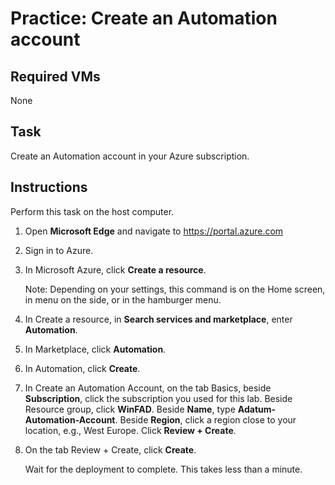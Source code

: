 # Practice: Create an Automation account

## Required VMs

None

## Task

Create an Automation account in your Azure subscription.

## Instructions

Perform this task on the host computer.

1. Open **Microsoft Edge** and navigate to <https://portal.azure.com>
1. Sign in to Azure.
1. In Microsoft Azure, click **Create a resource**.

    Note: Depending on your settings, this command is on the Home screen, in menu on the side, or in the hamburger menu.

1. In Create a resource, in **Search services and marketplace**, enter **Automation**.
1. In Marketplace, click **Automation**.
1. In Automation, click **Create**.
1. In Create an Automation Account, on the tab Basics, beside **Subscription**, click the subscription you used for this lab. Beside Resource group, click **WinFAD**. Beside **Name**, type **Adatum-Automation-Account**. Beside **Region**, click a region close to your location, e.g., West Europe. Click **Review + Create**.
1. On the tab Review + Create, click **Create**.

    Wait for the deployment to complete. This takes less than a minute.
